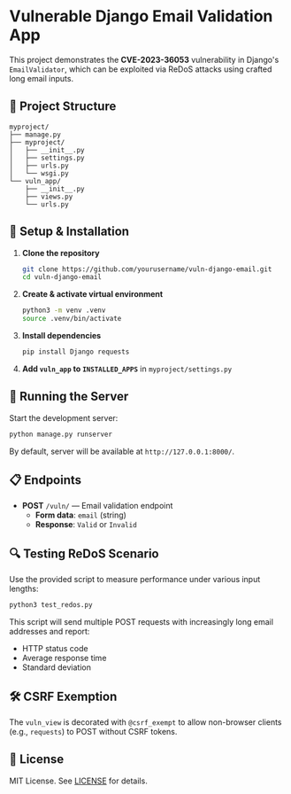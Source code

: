 # Vulnerable Django Email Validation App

This project demonstrates the **CVE-2023-36053** vulnerability in Django's `EmailValidator`, which can be exploited via ReDoS attacks using crafted long email inputs.

## 📂 Project Structure

```
myproject/
├── manage.py
├── myproject/
│   ├── __init__.py
│   ├── settings.py
│   ├── urls.py
│   └── wsgi.py
└── vuln_app/
    ├── __init__.py
    ├── views.py
    └── urls.py
```

## 🚀 Setup & Installation

1. **Clone the repository**
   ```bash
   git clone https://github.com/yourusername/vuln-django-email.git
   cd vuln-django-email
   ```
2. **Create & activate virtual environment**
   ```bash
   python3 -m venv .venv
   source .venv/bin/activate
   ```
3. **Install dependencies**
   ```bash
   pip install Django requests
   ```
4. **Add `vuln_app` to `INSTALLED_APPS`** in `myproject/settings.py`

## 🎯 Running the Server

Start the development server:
```bash
python manage.py runserver
```
By default, server will be available at `http://127.0.0.1:8000/`.

## 📋 Endpoints

- **POST** `/vuln/` — Email validation endpoint
  - **Form data**: `email` (string)
  - **Response**: `Valid` or `Invalid`

## 🔍 Testing ReDoS Scenario

Use the provided script to measure performance under various input lengths:

```bash
python3 test_redos.py
```

This script will send multiple POST requests with increasingly long email addresses and report:
- HTTP status code
- Average response time
- Standard deviation

## 🛠️ CSRF Exemption

The `vuln_view` is decorated with `@csrf_exempt` to allow non-browser clients (e.g., `requests`) to POST without CSRF tokens.

## 📄 License

MIT License. See [LICENSE](LICENSE) for details.

